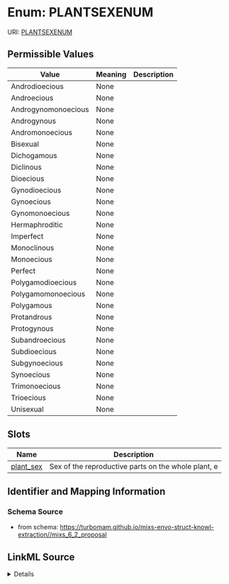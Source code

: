 # Enum: PLANTSEXENUM



URI: [PLANTSEXENUM](PLANTSEXENUM)

## Permissible Values

| Value | Meaning | Description |
| --- | --- | --- |
| Androdioecious | None |  |
| Androecious | None |  |
| Androgynomonoecious | None |  |
| Androgynous | None |  |
| Andromonoecious | None |  |
| Bisexual | None |  |
| Dichogamous | None |  |
| Diclinous | None |  |
| Dioecious | None |  |
| Gynodioecious | None |  |
| Gynoecious | None |  |
| Gynomonoecious | None |  |
| Hermaphroditic | None |  |
| Imperfect | None |  |
| Monoclinous | None |  |
| Monoecious | None |  |
| Perfect | None |  |
| Polygamodioecious | None |  |
| Polygamomonoecious | None |  |
| Polygamous | None |  |
| Protandrous | None |  |
| Protogynous | None |  |
| Subandroecious | None |  |
| Subdioecious | None |  |
| Subgynoecious | None |  |
| Synoecious | None |  |
| Trimonoecious | None |  |
| Trioecious | None |  |
| Unisexual | None |  |




## Slots

| Name | Description |
| ---  | --- |
| [plant_sex](plant_sex.md) | Sex of the reproductive parts on the whole plant, e |






## Identifier and Mapping Information







### Schema Source


* from schema: https://turbomam.github.io/mixs-envo-struct-knowl-extraction//mixs_6_2_proposal




## LinkML Source

<details>
```yaml
name: PLANT_SEX_ENUM
from_schema: https://turbomam.github.io/mixs-envo-struct-knowl-extraction//mixs_6_2_proposal
rank: 1000
permissible_values:
  Androdioecious:
    text: Androdioecious
  Androecious:
    text: Androecious
  Androgynomonoecious:
    text: Androgynomonoecious
  Androgynous:
    text: Androgynous
  Andromonoecious:
    text: Andromonoecious
  Bisexual:
    text: Bisexual
  Dichogamous:
    text: Dichogamous
  Diclinous:
    text: Diclinous
  Dioecious:
    text: Dioecious
  Gynodioecious:
    text: Gynodioecious
  Gynoecious:
    text: Gynoecious
  Gynomonoecious:
    text: Gynomonoecious
  Hermaphroditic:
    text: Hermaphroditic
  Imperfect:
    text: Imperfect
  Monoclinous:
    text: Monoclinous
  Monoecious:
    text: Monoecious
  Perfect:
    text: Perfect
  Polygamodioecious:
    text: Polygamodioecious
  Polygamomonoecious:
    text: Polygamomonoecious
  Polygamous:
    text: Polygamous
  Protandrous:
    text: Protandrous
  Protogynous:
    text: Protogynous
  Subandroecious:
    text: Subandroecious
  Subdioecious:
    text: Subdioecious
  Subgynoecious:
    text: Subgynoecious
  Synoecious:
    text: Synoecious
  Trimonoecious:
    text: Trimonoecious
  Trioecious:
    text: Trioecious
  Unisexual:
    text: Unisexual

```
</details>
